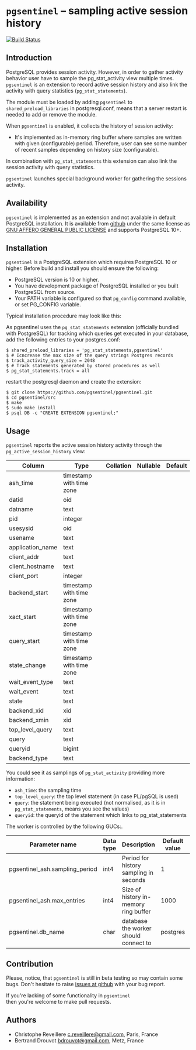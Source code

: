 `pgsentinel` – sampling active session history
=============================================================

[![Build Status](https://travis-ci.org/pgsentinel/pgsentinel.svg?branch=master)](https://travis-ci.org/pgsentinel/pgsentinel)

Introduction
------------

PostgreSQL provides session activity. However, in order to gather activity  
behavior user have to sample the pg_stat_activity view multiple times.
`pgsentinel` is an extension to record active session history and also link
 the activity with query statistics (`pg_stat_statements`).


The module must be loaded by adding `pgsentinel` to
`shared_preload_libraries` in postgresql.conf, means that a server restart
is needed to add or remove the module.

When `pgsentinel` is enabled, it collects the history of session activity:

 * It's implemented as in-memory ring buffer where
   samples are written with given (configurable)
   period.  Therefore, user can see some number of
   recent samples depending on history size (configurable).  
   
In combination with `pg_stat_statements` this extension can also link the session activity with
query statistics.

`pgsentinel` launches special background worker for gathering the
sessions activity.

Availability
------------

`pgsentinel` is implemented as an extension and not available in default
PostgreSQL installation. It is available from
[github](https://github.com/pgsentinel/pgsentinel)
under the same license as
[GNU AFFERO GENERAL PUBLIC LICENSE](https://github.com/pgsentinel/pgsentinel/blob/master/LICENSE)
and supports PostgreSQL 10+.

Installation
------------

`pgsentinel` is a PostgreSQL extension which requires PostgreSQL 10 or
higher. Before build and install you should ensure the following:

 * PostgreSQL version is 10 or higher.
 * You have development package of PostgreSQL installed or you built
   PostgreSQL from source.
 * Your PATH variable is configured so that `pg_config` command available, or
   set PG_CONFIG variable.

Typical installation procedure may look like this:

As pgsentinel uses the `pg_stat_statements` extension (officially bundled with PostgreSQL) for tracking which queries get executed in your database, add the following entries to your postgres.conf:

    $ shared_preload_libraries = 'pg_stat_statements,pgsentinel'
    $ # Icncrease the max size of the query strings Postgres records
    $ track_activity_query_size = 2048
    $ # Track statements generated by stored procedures as well
    $ pg_stat_statements.track = all

restart the postgresql daemon and create the extension:

    $ git clone https://github.com/pgsentinel/pgsentinel.git
    $ cd pgsentinel/src
    $ make
    $ sudo make install
    $ psql DB -c "CREATE EXTENSION pgsentinel;"


Usage
-----

`pgsentinel` reports the active session history activity through the `pg_active_session_history` view:

 |     Column      |           Type           | Collation | Nullable | Default  |
 | ------------------ | -------------------------- | -----------  | ----------  | ---------  |
  | ash_time         | timestamp with time zone |           |          |  |
  | datid            | oid                      |           |          |  |
  | datname          | text                     |           |          |  |
  | pid              | integer                  |           |          |  |
  | usesysid         | oid                      |           |          |  |
  | usename          | text                     |           |          |  |
  | application_name | text                     |           |          |  |
  | client_addr      | text                     |           |          |  |
  | client_hostname  | text                     |           |          |  |
  | client_port      | integer                  |           |          |  |
  | backend_start    | timestamp with time zone |           |          |  |
  | xact_start       | timestamp with time zone |           |          |  |
  | query_start      | timestamp with time zone |           |          |  |
  | state_change     | timestamp with time zone |           |          |  |
  | wait_event_type  | text                     |           |          |  |
  | wait_event       | text                     |           |          |  |
  | state            | text                     |           |          |  |
  | backend_xid      | xid                      |           |          |  |
  | backend_xmin     | xid                      |           |          |  |
  | top_level_query  | text                     |           |          |  |
  | query            | text                     |           |          |  |
  | queryid          | bigint                   |           |          |  |
  | backend_type     | text                     |           |          |  |

You could see it as samplings of `pg_stat_activity` providing more information:

* `ash_time`: the sampling time
* `top_level_query`: the top level statement (in case PL/pgSQL is used)
* `query`: the statement being executed (not normalised, as it is in `pg_stat_statements`, means you see the values)
* `queryid`: the queryid of the statement which links to pg_stat_statements

The worker is controlled by the following GUCs:.

|         Parameter name              | Data type |                  Description                | Default value | Min value  |
| ----------------------------------- | --------- | ------------------------------------------- | ------------  | -------- |
| pgsentinel_ash.sampling_period     | int4      | Period for history sampling in seconds |            1 | 1 |
| pgsentinel_ash.max_entries     | int4      | Size of history in-memory ring buffer |            1000 | 1000 |
| pgsentinel.db_name        | char      |  database the worker should connect to          |          postgres | |


Contribution
------------

Please, notice, that `pgsentinel` is still in beta testing so may contain some bugs. Don't hesitate to raise
[issues at github](https://github.com/pgsentinel/pgsentinel/issues) with
your bug report.

If you're lacking of some functionality in `pgsentinel`  
then you're welcome to make pull requests.

Authors
-------

 * Christophe Reveillere <c.reveillere@gmail.com>,
   Paris, France
 * Bertrand Drouvot <bdrouvot@gmail.com>,
   Metz, France

